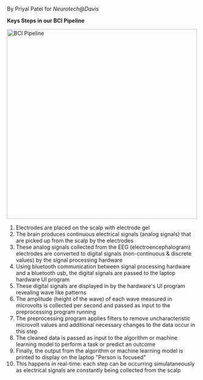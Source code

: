 By Priyal Patel for _Neurotech@Davis_

**Keys Steps in our BCI Pipeline**

<img width="498" alt="BCI Pipeline" src="https://github.com/user-attachments/assets/f0de2efd-7f5c-460f-a6b5-9eaceac6b641">

1. Electrodes are placed on the scalp with electrode gel
2. The brain produces continuous electrical signals (analog signals) that are picked up from the scalp by the electrodes
3. These analog signals collected from the EEG (electroencephalogram) electrodes are converted to digital signals (non-continuous & discrete values) by the signal processing hardware
4. Using bluetooth communication between signal processing hardware and a bluetooth usb, the digital signals are passed to the laptop hardware UI program
5. These digital signals are displayed in by the hardware's UI program revealing wave like patterns
6. The amplitude (height of the wave) of each wave measured in microvolts is collected per second and passed as input to the preprocessing program running
7. The preprocessing program applies filters to remove uncharacteristic microvolt values and additional necessary changes to the data occur in this step
8. The cleaned data is passed as input to the algorithm or machine learning model to perform a task or predict an outcome
9. Finally, the output from the algorithm or machine learning model is printed to display on the laptop "Person is focused"
10. This happens in real-time: each step can be occurring simulataneously as electrical signals are constantly being collected from the scalp
